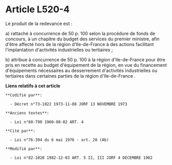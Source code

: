 # Article L520-4

Le produit de la redevance est :

a) rattaché à concurrence de 50 p. 100 selon la procédure de fonds de concours, à un chapitre du budget des services du
premier ministre, afin d'être affecté hors de la région d'Ile-de-France à des actions facilitant l'implantation d'activités
industrielles ou tertiaires ;

b) attribue à concurrence de 50 p. 100 à la région d'Ile-de-France pour être pris en recette au budget d'équipement de la
région, en vue du financement d'équipements nécessaires au desserrement d'activités industrielles ou tertiaires dans
certaines parties de la région d'Ile-de-France .

**Liens relatifs à cet article**

	**Codifié par**:

	  - Décret n°73-1022 1973-11-08 JORF 13 NOVEMBRE 1973

	**Anciens textes**:

	  - Loi n°60-790 1960-08-02 ART. 4

	**Cité par**:

	  - Loi n°76-394 du 6 mai 1976 - art. 28 (Ab)

	**Modifié par**:

	  - Loi n°82-1020 1982-12-03 ART. 5 II, III JORF 4 DECEMBRE 1982
